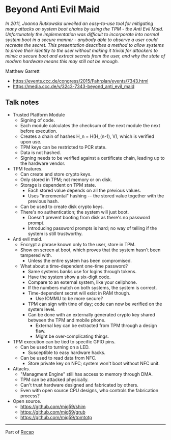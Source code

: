 # Beyond Anti Evil Maid

*In 2011, Joanna Rutkowska unveiled an easy-to-use tool for mitigating many attacks on system boot chains by using the TPM - the Anti Evil Maid. Unfortunately the implementation was difficult to incorporate into normal system boot in a secure manner - anybody able to observe a user could recreate the secret. This presentation describes a method to allow systems to prove their identity to the user without making it trivial for attackers to mimic a secure boot and extract secrets from the user, and why the state of modern hardware means this may still not be enough.*

Matthew Garrett

- https://events.ccc.de/congress/2015/Fahrplan/events/7343.html
- https://media.ccc.de/v/32c3-7343-beyond_anti_evil_maid


## Talk notes

- Trusted Platform Module
    - Signing of code.
    - Each module calculates the checksum of the next module the next before execution.
    - Creates a chain of hashes H_n = H(H_(n-1), V), which is verified upon use.
    - TPM keys can be restricted to PCR state.
    - Data is not hashed.
    - Signing needs to be verified against a certificate chain, leading up to the hardware vendor.
- TPM features.
    - Can create and store crypto keys.
    - Only stored in TPM; not memory or on disk.
    - Storage is dependent on TPM state.
        - Each stored value depends on all the previous values.
        - Uses "incremental" hashing -- the stored value together with the previous hash.
    - Can be used to create disk crypto keys.
    - There's no authentication; the system will just boot.
        - Doesn't prevent booting from disk as there's no password prompt.
        - Introducing password prompts is hard; no way of telling if the system is still trustworthy.
- Anti evil maid.
    - Encrypt a phrase known only to the user, store in TPM.
    - Show on screen at boot, which proves that the system hasn't been tampered with.
        - Unless the entire system has been compromised.
    - What about a time-dependent one-time password?
        - Same systems banks use for logins through tokens.
        - Have the system show a six-digit code.
        - Compare to an external system, like your cellphone.
        - If the numbers match on both systems, the system is correct.
        - Time-dependent secret will exist in RAM though.
            - Use IOMMU to be more secure?
        - TPM can sign with time of day; code can now be verified on the system level.
        - Can be done with an externally generated crypto key shared between the TPM and mobile phone.
            - External key can be extracted from TPM through a design flaw.
            - Might be over-complicating things.
- TPM execution can be tied to specific GPIO pins.
    - Can be used to turning on a LED.
        - Susceptible to easy hardware hacks.
    - Can be used to read data from NFC.
        - Store private key on NFC; system won't boot without NFC unit.
- Attacks.
    - "Managment Engine" still has access to memory through DMA.
    - TPM can be attacked physically.
    - Can't trust hardware designed and fabricated by others.
    - Even with open source CPU designs, who controls the fabrication process?
- Open source.
    - https://github.com/mjg59/shim
    - https://github.com/mjg59/grub
    - https://github.com/mjg59/tpmtotp


---

Part of [Recap](https://github.com/joelpurra/recap)

